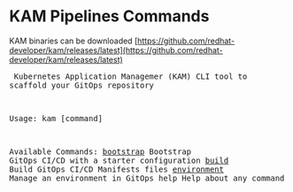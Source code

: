 # KAM Pipelines Commands

KAM binaries can be downloaded [https://github.com/redhat-developer/kam/releases/latest](https://github.com/redhat-developer/kam/releases/latest)




<medium><pre>
Kubernetes Application Managemer (KAM) CLI tool to scaffold your GitOps repository

Usage:
  kam [command]

Available Commands:
  [bootstrap](bootstrap)   Bootstrap GitOps CI/CD with a starter configuration
  [build](build)       Build GitOps CI/CD Manifests files
  [environment](environment) Manage an environment in GitOps
  help        Help about any command
  [service](service)     Manage services in an environment
  [version](version)     Print the version information
  [webhook](webhook)     Manage Git repository webhooks
</pre></medium>


